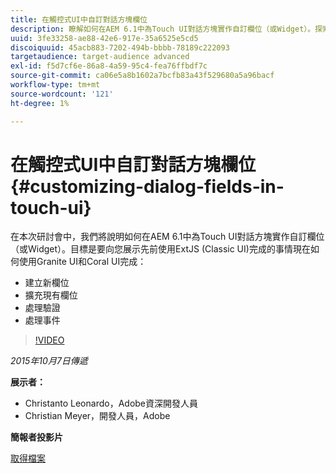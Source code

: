 ```yaml
---
title: 在觸控式UI中自訂對話方塊欄位
description: 瞭解如何在AEM 6.1中為Touch UI對話方塊實作自訂欄位（或Widget）。探索先前使用ExtJS (Classic UI)完成的事情現在如何使用Granite UI和Coral UI完成。
uuid: 3fe33258-ae88-42e6-917e-35a6525e5cd5
discoiquuid: 45acb883-7202-494b-bbbb-78189c222093
targetaudience: target-audience advanced
exl-id: f5d7cf6e-86a8-4a59-95c4-fea76ffbdf7c
source-git-commit: ca06e5a8b1602a7bcfb83a43f529680a5a96bacf
workflow-type: tm+mt
source-wordcount: '121'
ht-degree: 1%

---
```


# 在觸控式UI中自訂對話方塊欄位{#customizing-dialog-fields-in-touch-ui}

在本次研討會中，我們將說明如何在AEM 6.1中為Touch UI對話方塊實作自訂欄位（或Widget）。目標是要向您展示先前使用ExtJS (Classic UI)完成的事情現在如何使用Granite UI和Coral UI完成：

* 建立新欄位
* 擴充現有欄位
* 處理驗證
* 處理事件

>[!VIDEO](https://video.tv.adobe.com/v/19373/?quality=9)

*2015年10月7日傳遞*

**展示者：**

* Christanto Leonardo，Adobe資深開發人員
* Christian Meyer，開發人員，Adobe

**簡報者投影片**

[取得檔案](assets/aem-gems-customizing-touch-ui-dialog-fields.pdf)
<!--
[Get back to the Overview](https://helpx.adobe.com/experience-manager/kt/eseminars/gems/aem-index.html)
-->
